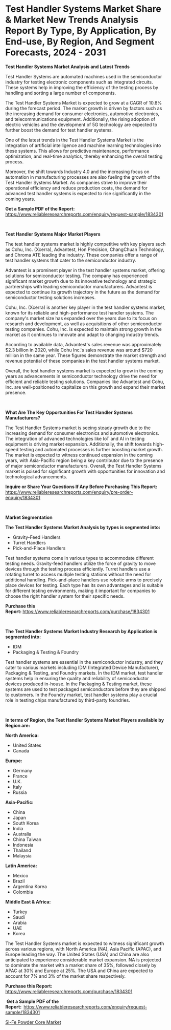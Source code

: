 <p><h1>Test Handler Systems Market Share & Market New Trends Analysis Report By Type, By Application, By End-use, By Region, And Segment Forecasts, 2024 - 2031</h1></p><p><strong>Test Handler Systems Market Analysis and Latest Trends</strong></p>
<p><p>Test Handler Systems are automated machines used in the semiconductor industry for testing electronic components such as integrated circuits. These systems help in improving the efficiency of the testing process by handling and sorting a large number of components.</p><p>The Test Handler Systems Market is expected to grow at a CAGR of 10.8% during the forecast period. The market growth is driven by factors such as the increasing demand for consumer electronics, automotive electronics, and telecommunications equipment. Additionally, the rising adoption of electric vehicles and the development of 5G technology are expected to further boost the demand for test handler systems.</p><p>One of the latest trends in the Test Handler Systems Market is the integration of artificial intelligence and machine learning technologies into these systems. This allows for predictive maintenance, performance optimization, and real-time analytics, thereby enhancing the overall testing process.</p><p>Moreover, the shift towards Industry 4.0 and the increasing focus on automation in manufacturing processes are also fueling the growth of the Test Handler Systems Market. As companies strive to improve their operational efficiency and reduce production costs, the demand for advanced test handler systems is expected to rise significantly in the coming years.</p></p>
<p><strong>Get a Sample PDF of the Report:&nbsp;</strong> <a href="https://www.reliableresearchreports.com/enquiry/request-sample/1834301">https://www.reliableresearchreports.com/enquiry/request-sample/1834301</a></p>
<p>&nbsp;</p>
<p><strong>Test Handler Systems Major Market Players</strong></p>
<p><p>The test handler systems market is highly competitive with key players such as Cohu, Inc. (Xcerra), Advantest, Hon Precision, ChangChuan Technology, and Chroma ATE leading the industry. These companies offer a range of test handler systems that cater to the semiconductor industry.</p><p>Advantest is a prominent player in the test handler systems market, offering solutions for semiconductor testing. The company has experienced significant market growth due to its innovative technology and strategic partnerships with leading semiconductor manufacturers. Advantest is expected to continue its growth trajectory in the future as the demand for semiconductor testing solutions increases.</p><p>Cohu, Inc. (Xcerra) is another key player in the test handler systems market, known for its reliable and high-performance test handler systems. The company's market size has expanded over the years due to its focus on research and development, as well as acquisitions of other semiconductor testing companies. Cohu, Inc. is expected to maintain strong growth in the market as it continues to innovate and adapt to changing industry trends.</p><p>According to available data, Advantest's sales revenue was approximately $2.3 billion in 2020, while Cohu Inc.'s sales revenue was around $720 million in the same year. These figures demonstrate the market strength and revenue potential of these companies in the test handler systems market.</p><p>Overall, the test handler systems market is expected to grow in the coming years as advancements in semiconductor technology drive the need for efficient and reliable testing solutions. Companies like Advantest and Cohu, Inc. are well-positioned to capitalize on this growth and expand their market presence.</p></p>
<p>&nbsp;</p>
<p><strong>What Are The Key Opportunities For Test Handler Systems Manufacturers?</strong></p>
<p><p>The Test Handler Systems market is seeing steady growth due to the increasing demand for consumer electronics and automotive electronics. The integration of advanced technologies like IoT and AI in testing equipment is driving market expansion. Additionally, the shift towards high-speed testing and automated processes is further boosting market growth. The market is expected to witness continued expansion in the coming years, with Asia-Pacific region being a key contributor due to the presence of major semiconductor manufacturers. Overall, the Test Handler Systems market is poised for significant growth with opportunities for innovation and technological advancements.</p></p>
<p><strong>Inquire or Share Your Questions If Any Before Purchasing This Report:</strong> <a href="https://www.reliableresearchreports.com/enquiry/pre-order-enquiry/1834301">https://www.reliableresearchreports.com/enquiry/pre-order-enquiry/1834301</a></p>
<p>&nbsp;</p>
<p><strong>Market Segmentation</strong></p>
<p><strong>The Test Handler Systems Market Analysis by types is segmented into:</strong></p>
<p><ul><li>Gravity-Feed Handlers</li><li>Turret Handlers</li><li>Pick-and-Place Handlers</li></ul></p>
<p><p>Test handler systems come in various types to accommodate different testing needs. Gravity-feed handlers utilize the force of gravity to move devices through the testing process efficiently. Turret handlers use a rotating turret to access multiple testing stations without the need for additional handling. Pick-and-place handlers use robotic arms to precisely place devices for testing. Each type has its own advantages and is suitable for different testing environments, making it important for companies to choose the right handler system for their specific needs.</p></p>
<p><strong>Purchase this Report:&nbsp;</strong><a href="https://www.reliableresearchreports.com/purchase/1834301">https://www.reliableresearchreports.com/purchase/1834301</a></p>
<p>&nbsp;</p>
<p><strong>The Test Handler Systems Market Industry Research by Application is segmented into:</strong></p>
<p><ul><li>IDM</li><li>Packaging & Testing & Foundry</li></ul></p>
<p><p>Test handler systems are essential in the semiconductor industry, and they cater to various markets including IDM (Integrated Device Manufacturer), Packaging & Testing, and Foundry markets. In the IDM market, test handler systems help in ensuring the quality and reliability of semiconductor devices produced in-house. In the Packaging & Testing market, these systems are used to test packaged semiconductors before they are shipped to customers. In the Foundry market, test handler systems play a crucial role in testing chips manufactured by third-party foundries.</p></p>
<p>&nbsp;</p>
<p><strong>In terms of Region, the Test Handler Systems Market Players available by Region are:</strong></p>
<p>
    <p> <strong> North America: </strong>
        <ul>
            <li>United States</li>
            <li>Canada</li>
        </ul>
        </p> 
    <p> <strong> Europe: </strong>
        <ul>
            <li>Germany</li>
            <li>France</li>
            <li>U.K.</li>
            <li>Italy</li>
            <li>Russia</li>
        </ul>
        </p> 
    <p> <strong> Asia-Pacific: </strong>
        <ul>
            <li>China</li>
            <li>Japan</li>
            <li>South Korea</li>
            <li>India</li>
            <li>Australia</li>
            <li>China Taiwan</li>
            <li>Indonesia</li>
            <li>Thailand</li>
            <li>Malaysia</li>
        </ul>
        </p> 
    <p> <strong> Latin America: </strong>
        <ul>
            <li>Mexico</li>
            <li>Brazil</li>
            <li>Argentina Korea</li>
            <li>Colombia</li>
        </ul>
        </p> 
    <p> <strong> Middle East & Africa: </strong>
        <ul>
            <li>Turkey</li>
            <li>Saudi</li>
            <li>Arabia</li>
            <li>UAE</li>
            <li>Korea</li>
        </ul>
    </p>
    </p>
<p><p>The Test Handler Systems market is expected to witness significant growth across various regions, with North America (NA), Asia Pacific (APAC), and Europe leading the way. The United States (USA) and China are also anticipated to experience considerable market expansion. NA is projected to dominate the market with a market share of 35%, followed closely by APAC at 30% and Europe at 25%. The USA and China are expected to account for 7% and 3% of the market share respectively.</p></p>
<p><strong>Purchase this Report: </strong><a href="https://www.reliableresearchreports.com/purchase/1834301">https://www.reliableresearchreports.com/purchase/1834301</a></p>
<p>&nbsp;<strong>Get a Sample PDF of the Report:&nbsp;&nbsp;</strong><a href="https://www.reliableresearchreports.com/enquiry/request-sample/1834301">https://www.reliableresearchreports.com/enquiry/request-sample/1834301</a></p>
<p><strong></strong></p>
<p><p><a href="https://github.com/singletonthaxterkelliehr2df/Market-Research-Report-List-1/blob/main/si-fe-powder-core-market.md">Si-Fe Powder Core Market</a></p></p>